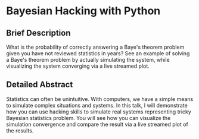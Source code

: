 # Bayesian Hacking with Python

## Brief Description
What is the probability of correctly answering a Baye's theorem problem given you have not reviewed statistics in years?  See an example of solving a Baye's theorem problem by actually simulating the system, while visualizing the system converging via a live streamed plot.

## Detailed Abstract
Statistics can often be unintuitive. With computers, we have a simple means to simulate complex situations and systems. In this talk, I will demonstrate how you can use hacking skills to simulate real systems representing tricky Bayesian statistics problem. You will see how you can visualize the simulation convergence and compare the result via a live streamed plot of the results.
